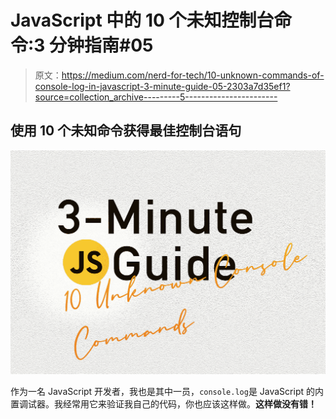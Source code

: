# JavaScript 中的 10 个未知控制台命令:3 分钟指南#05

> 原文：<https://medium.com/nerd-for-tech/10-unknown-commands-of-console-log-in-javascript-3-minute-guide-05-2303a7d35ef1?source=collection_archive---------5----------------------->

## 使用 10 个未知命令获得最佳控制台语句

![](img/3354fccef1ccbe725984d3fcdc0ade1c.png)

作为一名 JavaScript 开发者，我也是其中一员，`console.log`是 JavaScript 的内置调试器。我经常用它来验证我自己的代码，你也应该这样做。**这样做没有错！**